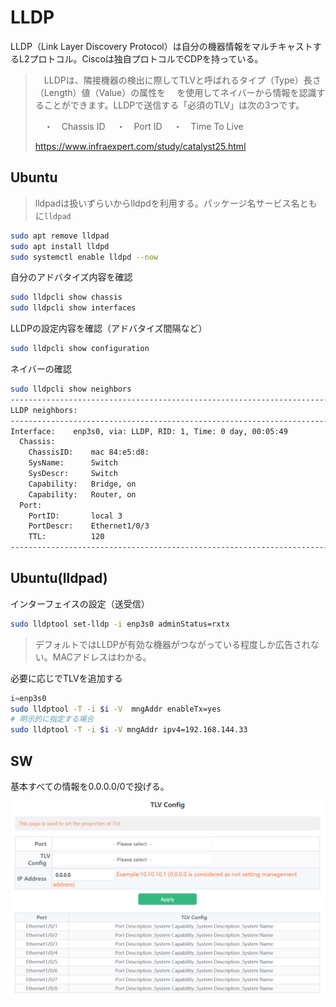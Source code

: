 # LLDP

LLDP（Link Layer Discovery Protocol）は自分の機器情報をマルチキャストするL2プロトコル。Ciscoは独自プロトコルでCDPを持っている。

> 　LLDPは、隣接機器の検出に際してTLVと呼ばれるタイプ（Type）長さ（Length）値（Value）の属性を
> 　を使用してネイバーから情報を認識することができます。LLDPで送信する「必須のTLV」は次の3つです。
>
> 　・　Chassis ID
> 　・　Port ID
> 　・　Time To Live
>
> https://www.infraexpert.com/study/catalyst25.html

## Ubuntu

> lldpadは扱いずらいからlldpdを利用する。パッケージ名サービス名ともに`lldpad`

```bash
sudo apt remove lldpad
sudo apt install lldpd
sudo systemctl enable lldpd --now
```

自分のアドバタイズ内容を確認

```bash
sudo lldpcli show chassis
sudo lldpcli show interfaces
```

LLDPの設定内容を確認（アドバタイズ間隔など）

```bash
sudo lldpcli show configuration
```

ネイバーの確認

```bash
sudo lldpcli show neighbors
-------------------------------------------------------------------------------
LLDP neighbors:
-------------------------------------------------------------------------------
Interface:    enp3s0, via: LLDP, RID: 1, Time: 0 day, 00:05:49
  Chassis:
    ChassisID:    mac 84:e5:d8:
    SysName:      Switch
    SysDescr:     Switch
    Capability:   Bridge, on
    Capability:   Router, on
  Port:
    PortID:       local 3
    PortDescr:    Ethernet1/0/3
    TTL:          120
-------------------------------------------------------------------------------
```

## Ubuntu(lldpad)

インターフェイスの設定（送受信）

```bash
sudo lldptool set-lldp -i enp3s0 adminStatus=rxtx
```

> デフォルトではLLDPが有効な機器がつながっている程度しか広告されない。MACアドレスはわかる。

必要に応じでTLVを追加する

```bash
i=enp3s0
sudo lldptool -T -i $i -V  mngAddr enableTx=yes
# 明示的に指定する場合
sudo lldptool -T -i $i -V mngAddr ipv4=192.168.144.33
```

## SW

基本すべての情報を0.0.0.0/0で投げる。

![image-20250630064028022](./lldp.assets/image-20250630064028022.png)